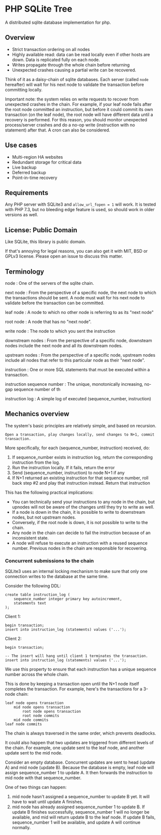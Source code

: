 # PHP SQLite Tree

A distributed sqlite database implementation for php.

## Overview

- Strict transaction ordering on all nodes
- Highly available read: data can be read locally even if other hosts are down. Data is replicated fully on each node.
- Writes propagate through the whole chain before returning
- Unexpected crashes causing a partial write can be recovered.

Think of it as a daisy-chain of sqlite databases. Each server (called `node` hereafter) will wait for his next node to validate the transaction before committing locally.

Important note: the system relies on write requests to recover from unexpected crashes in the chain. For example, if your leaf node fails after the root node committed an instruction, but before it could commit its own transaction (on the leaf node), the root node will have different data until a recovery is performed. For this reason, you should monitor unexpected process/server crashes and do a no-op write (instruction with no statement) after that. A cron can also be considered.

## Use cases

- Multi-region HA websites
- Redundant storage for critical data
- Live backup
- Deferred backup
- Point-in-time recovery

## Requirements

Any PHP server with SQLite3 and `allow_url_fopen = 1` will work. It is tested with PHP 7.3, but no bleeding edge feature is used, so should work in older versions as well.

## License: Public Domain

Like SQLite, this library is public domain.

If that's annoying for legal reasons, you can also get it with MIT, BSD or GPLv3 license. Please open an issue to discuss this matter.

## Terminology

node
: One of the servers of the sqlite chain.

next node
: From the perspective of a specific node, the next node to which the transactions should be sent. A node must wait for his next node to validate before the transaction can be committed.

leaf node
: A node to which no other node is referring to as its "next node"

root node
: A node that has no "next node".

write node
: The node to which you sent the instruction

downstream nodes
: From the perspective of a specific node, downsteam nodes include the next node and all its downstream nodes.

upstream nodes
: From the perspective of a specific node, upstream nodes include all nodes that refer to this particular node as their "next node".

instruction
: One or more SQL statements that must be executed within a transaction.

instruction sequence number
: The unique, monotonically increasing, no-gap sequence number of th

instruction log
: A simple log of executed (sequence_number, instruction)

## Mechanics overview

The system's basic principles are relatively simple, and based on recursion.

```
Open a transaction, play changes locally, send changes to N+1, commit transaction.
```

More specifically, for each (sequence_number, instruction) received, do:

1. If sequence_number exists in instruction log, return the corresponding instruction from the log.
2. Run the instruction locally. If it fails, return the error
3. Send (sequence_number, instruction) to node N+1 if any
4. If N+1 returned an existing instruction for that sequence number, roll back step #2 and play that instruction instead. Return that instruction

This has the following practical implications:

- You can technically send your instructions to any node in the chain, but upnodes will not be aware of the changes until they try to write as well.
- If a node is down in the chain, it is possible to write to downstream nodes, but not upstream nodes.
- Conversely, if the root node is down, it is not possible to write to the chain.
- Any node in the chain can decide to fail the instruction because of an inconsistent state.
- A node will refuse to execute an instruction with a reused sequence number. Previous nodes in the chain are responsible for recovering.

### Concurrent submissions to the chain

SQLite3 uses an internal locking mechanism to make sure that only one connection writes to the database at the same time.

Consider the following DDL:

```
create table instruction_log (
    sequence_number integer primary key autoincrement,
    statements text
);
```

Client 1:

```
begin transaction;
insert into instruction_log (statements) values ('...');
```

Client 2:

```
begin transaction;

-- The insert will hang until client 1 terminates the transaction.
insert into instruction_log (statements) values ('...');
```

We use this property to ensure that each instruction has a unique sequence number across the whole chain.

This is done by keeping a transaction open until the N+1 node itself completes the transaction. For example, here's the transactions for a 3-node chain:

```
leaf node opens transaction
    mid node opens transaction
        root node opens transaction
        root node commits
    mid node commits
leaf node commits
```

The chain is always traversed in the same order, which prevents deadlocks.

It could also happen that two updates are triggered from different levels of the chain. For example, one update sent to the leaf node, and another update sent to the mid node.

Consider an empty database. Concurrent updates are sent to head (update A) and mid node (update B). Because the database is empty, leaf node will assign sequence_number 1 to update A. It then forwards the instruction to mid node with that sequence_number.

One of two things can happen:

1. mid node hasn't assigned a sequence_number to update B yet. It will have to wait until update A finishes.
2. mid node has already assigned sequence_number 1 to update B. If update B finishes successfully, sequence_number 1 will no longer be available, and mid will return update B to the leaf node. If update B fails, sequence_number 1 will be available, and update A will continue normally.
